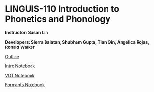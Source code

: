 # LINGUIS-110 Introduction to Phonetics and Phonology
**Instructor: Susan Lin**

**Developers: Sierra Balatan, Shubham Gupta, Tian Qin, Angelica Rojas, Ronald Walker**

[Outline](https://docs.google.com/a/berkeley.edu/presentation/d/1gizQwnwDt3BtQKGxR92ftVaiSjt3joLF4sSDo4ijQjk/edit?usp=sharing)

[Intro Notebook](https://data8.haas.berkeley.edu/user-redirect/interact?account=ds-modules&repo=LINGUIS-110&branch=master&path=Intro)

[VOT Notebook](https://data8.haas.berkeley.edu/user-redirect/interact?account=ds-modules&repo=LINGUIS-110&branch=master&path=VOT)

[Formants Notebook](https://data8.haas.berkeley.edu/user-redirect/interact?account=ds-modules&repo=LINGUIS-110&branch=master&path=Formants)
